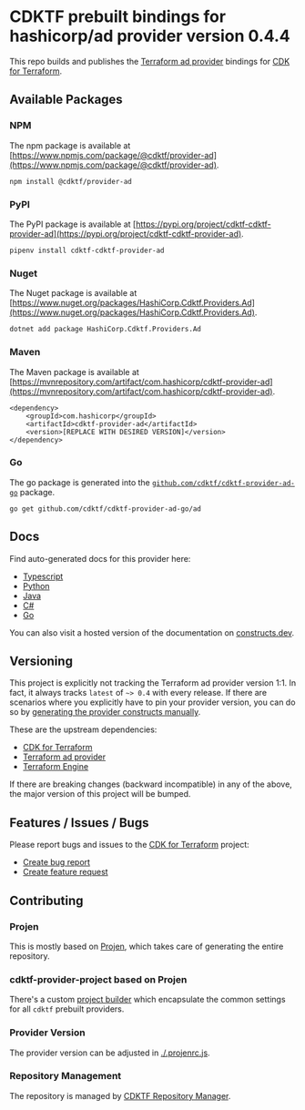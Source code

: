 # CDKTF prebuilt bindings for hashicorp/ad provider version 0.4.4

This repo builds and publishes the [Terraform ad provider](https://registry.terraform.io/providers/hashicorp/ad/0.4.4/docs) bindings for [CDK for Terraform](https://cdk.tf).

## Available Packages

### NPM

The npm package is available at [https://www.npmjs.com/package/@cdktf/provider-ad](https://www.npmjs.com/package/@cdktf/provider-ad).

`npm install @cdktf/provider-ad`

### PyPI

The PyPI package is available at [https://pypi.org/project/cdktf-cdktf-provider-ad](https://pypi.org/project/cdktf-cdktf-provider-ad).

`pipenv install cdktf-cdktf-provider-ad`

### Nuget

The Nuget package is available at [https://www.nuget.org/packages/HashiCorp.Cdktf.Providers.Ad](https://www.nuget.org/packages/HashiCorp.Cdktf.Providers.Ad).

`dotnet add package HashiCorp.Cdktf.Providers.Ad`

### Maven

The Maven package is available at [https://mvnrepository.com/artifact/com.hashicorp/cdktf-provider-ad](https://mvnrepository.com/artifact/com.hashicorp/cdktf-provider-ad).

```
<dependency>
    <groupId>com.hashicorp</groupId>
    <artifactId>cdktf-provider-ad</artifactId>
    <version>[REPLACE WITH DESIRED VERSION]</version>
</dependency>
```

### Go

The go package is generated into the [`github.com/cdktf/cdktf-provider-ad-go`](https://github.com/cdktf/cdktf-provider-ad-go) package.

`go get github.com/cdktf/cdktf-provider-ad-go/ad`

## Docs

Find auto-generated docs for this provider here:

* [Typescript](./docs/API.typescript.md)
* [Python](./docs/API.python.md)
* [Java](./docs/API.java.md)
* [C#](./docs/API.csharp.md)
* [Go](./docs/API.go.md)

You can also visit a hosted version of the documentation on [constructs.dev](https://constructs.dev/packages/@cdktf/provider-ad).

## Versioning

This project is explicitly not tracking the Terraform ad provider version 1:1. In fact, it always tracks `latest` of `~> 0.4` with every release. If there are scenarios where you explicitly have to pin your provider version, you can do so by [generating the provider constructs manually](https://cdk.tf/imports).

These are the upstream dependencies:

* [CDK for Terraform](https://cdk.tf)
* [Terraform ad provider](https://registry.terraform.io/providers/hashicorp/ad/0.4.4)
* [Terraform Engine](https://terraform.io)

If there are breaking changes (backward incompatible) in any of the above, the major version of this project will be bumped.

## Features / Issues / Bugs

Please report bugs and issues to the [CDK for Terraform](https://cdk.tf) project:

* [Create bug report](https://cdk.tf/bug)
* [Create feature request](https://cdk.tf/feature)

## Contributing

### Projen

This is mostly based on [Projen](https://github.com/projen/projen), which takes care of generating the entire repository.

### cdktf-provider-project based on Projen

There's a custom [project builder](https://github.com/cdktf/cdktf-provider-project) which encapsulate the common settings for all `cdktf` prebuilt providers.

### Provider Version

The provider version can be adjusted in [./.projenrc.js](./.projenrc.js).

### Repository Management

The repository is managed by [CDKTF Repository Manager](https://github.com/cdktf/cdktf-repository-manager/).
